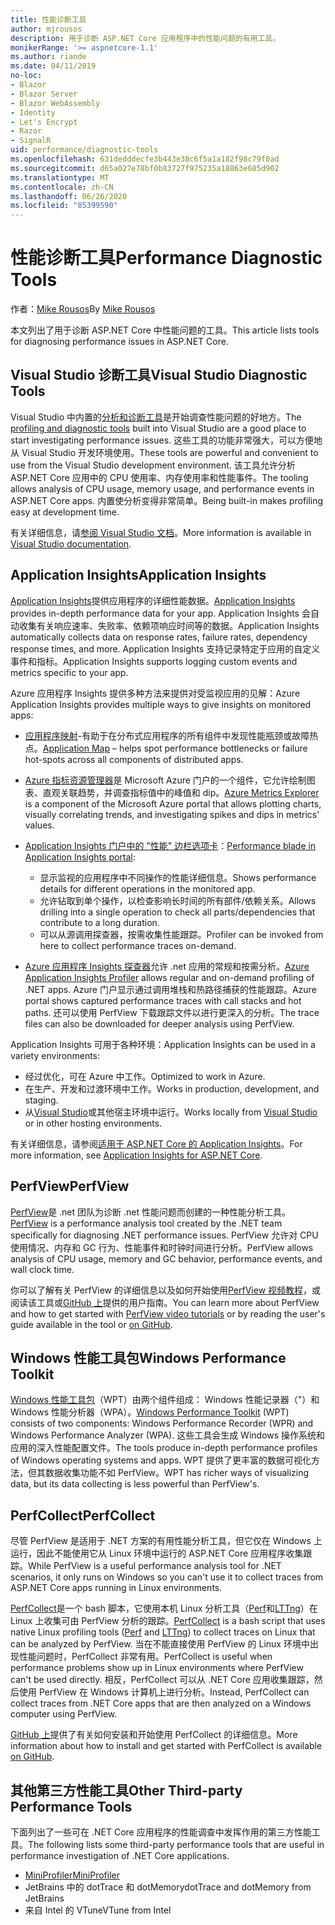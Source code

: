 ```yaml
---
title: 性能诊断工具
author: mjrousos
description: 用于诊断 ASP.NET Core 应用程序中的性能问题的有用工具。
monikerRange: '>= aspnetcore-1.1'
ms.author: riande
ms.date: 04/11/2019
no-loc:
- Blazor
- Blazor Server
- Blazor WebAssembly
- Identity
- Let's Encrypt
- Razor
- SignalR
uid: performance/diagnostic-tools
ms.openlocfilehash: 631dedddecfe3b443e38c6f5a1a182f98c79f0ad
ms.sourcegitcommit: d65a027e78bf0b83727f975235a18863e685d902
ms.translationtype: MT
ms.contentlocale: zh-CN
ms.lasthandoff: 06/26/2020
ms.locfileid: "85399590"
---
```

# <a name="performance-diagnostic-tools"></a><span data-ttu-id="51fa5-103">性能诊断工具</span><span class="sxs-lookup"><span data-stu-id="51fa5-103">Performance Diagnostic Tools</span></span>

<span data-ttu-id="51fa5-104">作者：[Mike Rousos](https://github.com/mjrousos)</span><span class="sxs-lookup"><span data-stu-id="51fa5-104">By [Mike Rousos](https://github.com/mjrousos)</span></span>

<span data-ttu-id="51fa5-105">本文列出了用于诊断 ASP.NET Core 中性能问题的工具。</span><span class="sxs-lookup"><span data-stu-id="51fa5-105">This article lists tools for diagnosing performance issues in ASP.NET Core.</span></span>

## <a name="visual-studio-diagnostic-tools"></a><span data-ttu-id="51fa5-106">Visual Studio 诊断工具</span><span class="sxs-lookup"><span data-stu-id="51fa5-106">Visual Studio Diagnostic Tools</span></span>

<span data-ttu-id="51fa5-107">Visual Studio 中内置的[分析和诊断工具](/visualstudio/profiling)是开始调查性能问题的好地方。</span><span class="sxs-lookup"><span data-stu-id="51fa5-107">The [profiling and diagnostic tools](/visualstudio/profiling) built into Visual Studio are a good place to start investigating performance issues.</span></span> <span data-ttu-id="51fa5-108">这些工具的功能非常强大，可以方便地从 Visual Studio 开发环境使用。</span><span class="sxs-lookup"><span data-stu-id="51fa5-108">These tools are powerful and convenient to use from the Visual Studio development environment.</span></span> <span data-ttu-id="51fa5-109">该工具允许分析 ASP.NET Core 应用中的 CPU 使用率、内存使用率和性能事件。</span><span class="sxs-lookup"><span data-stu-id="51fa5-109">The tooling allows analysis of CPU usage, memory usage, and performance events in ASP.NET Core apps.</span></span> <span data-ttu-id="51fa5-110">内置使分析变得非常简单。</span><span class="sxs-lookup"><span data-stu-id="51fa5-110">Being built-in makes profiling easy at development time.</span></span>

<span data-ttu-id="51fa5-111">有关详细信息，请[参阅 Visual Studio 文档](/visualstudio/profiling/profiling-overview)。</span><span class="sxs-lookup"><span data-stu-id="51fa5-111">More information is available in [Visual Studio documentation](/visualstudio/profiling/profiling-overview).</span></span>

## <a name="application-insights"></a><span data-ttu-id="51fa5-112">Application Insights</span><span class="sxs-lookup"><span data-stu-id="51fa5-112">Application Insights</span></span>

<span data-ttu-id="51fa5-113">[Application Insights](/azure/application-insights/app-insights-overview)提供应用程序的详细性能数据。</span><span class="sxs-lookup"><span data-stu-id="51fa5-113">[Application Insights](/azure/application-insights/app-insights-overview) provides in-depth performance data for your app.</span></span> <span data-ttu-id="51fa5-114">Application Insights 会自动收集有关响应速率、失败率、依赖项响应时间等的数据。</span><span class="sxs-lookup"><span data-stu-id="51fa5-114">Application Insights automatically collects data on response rates, failure rates, dependency response times, and more.</span></span> <span data-ttu-id="51fa5-115">Application Insights 支持记录特定于应用的自定义事件和指标。</span><span class="sxs-lookup"><span data-stu-id="51fa5-115">Application Insights supports logging custom events and metrics specific to your app.</span></span>

<span data-ttu-id="51fa5-116">Azure 应用程序 Insights 提供多种方法来提供对受监视应用的见解：</span><span class="sxs-lookup"><span data-stu-id="51fa5-116">Azure Application Insights provides multiple ways to give insights on monitored apps:</span></span>

- <span data-ttu-id="51fa5-117">[应用程序映射](/azure/application-insights/app-insights-app-map)-有助于在分布式应用程序的所有组件中发现性能瓶颈或故障热点。</span><span class="sxs-lookup"><span data-stu-id="51fa5-117">[Application Map](/azure/application-insights/app-insights-app-map) – helps spot performance bottlenecks or failure hot-spots across all components of distributed apps.</span></span>
- <span data-ttu-id="51fa5-118">[Azure 指标资源管理器](/azure/azure-monitor/platform/metrics-getting-started)是 Microsoft Azure 门户的一个组件，它允许绘制图表、直观关联趋势，并调查指标值中的峰值和 dip。</span><span class="sxs-lookup"><span data-stu-id="51fa5-118">[Azure Metrics Explorer](/azure/azure-monitor/platform/metrics-getting-started) is a component of the Microsoft Azure portal that allows plotting charts, visually correlating trends, and investigating spikes and dips in metrics' values.</span></span>
- <span data-ttu-id="51fa5-119">[Application Insights 门户中的 "性能" 边栏选项卡](/azure/application-insights/app-insights-tutorial-performance)：</span><span class="sxs-lookup"><span data-stu-id="51fa5-119">[Performance blade in Application Insights portal](/azure/application-insights/app-insights-tutorial-performance):</span></span>

  - <span data-ttu-id="51fa5-120">显示监视的应用程序中不同操作的性能详细信息。</span><span class="sxs-lookup"><span data-stu-id="51fa5-120">Shows performance details for different operations in the monitored app.</span></span>
  - <span data-ttu-id="51fa5-121">允许钻取到单个操作，以检查影响长时间的所有部件/依赖关系。</span><span class="sxs-lookup"><span data-stu-id="51fa5-121">Allows drilling into a single operation to check all parts/dependencies that contribute to a long duration.</span></span>
  - <span data-ttu-id="51fa5-122">可以从源调用探查器，按需收集性能跟踪。</span><span class="sxs-lookup"><span data-stu-id="51fa5-122">Profiler can be invoked from here to collect performance traces on-demand.</span></span>

- <span data-ttu-id="51fa5-123">[Azure 应用程序 Insights 探查器](/azure/azure-monitor/app/profiler)允许 .net 应用的常规和按需分析。</span><span class="sxs-lookup"><span data-stu-id="51fa5-123">[Azure Application Insights Profiler](/azure/azure-monitor/app/profiler) allows regular and on-demand profiling of .NET apps.</span></span>  <span data-ttu-id="51fa5-124">Azure 门户显示通过调用堆栈和热路径捕获的性能跟踪。</span><span class="sxs-lookup"><span data-stu-id="51fa5-124">Azure portal shows captured performance traces with call stacks and hot paths.</span></span> <span data-ttu-id="51fa5-125">还可以使用 PerfView 下载跟踪文件以进行更深入的分析。</span><span class="sxs-lookup"><span data-stu-id="51fa5-125">The trace files can also be downloaded for deeper analysis using PerfView.</span></span>

<span data-ttu-id="51fa5-126">Application Insights 可用于各种环境：</span><span class="sxs-lookup"><span data-stu-id="51fa5-126">Application Insights can be used in a variety environments:</span></span>

- <span data-ttu-id="51fa5-127">经过优化，可在 Azure 中工作。</span><span class="sxs-lookup"><span data-stu-id="51fa5-127">Optimized to work in Azure.</span></span>
- <span data-ttu-id="51fa5-128">在生产、开发和过渡环境中工作。</span><span class="sxs-lookup"><span data-stu-id="51fa5-128">Works in production, development, and staging.</span></span>
- <span data-ttu-id="51fa5-129">从[Visual Studio](/azure/application-insights/app-insights-visual-studio)或其他宿主环境中运行。</span><span class="sxs-lookup"><span data-stu-id="51fa5-129">Works locally from [Visual Studio](/azure/application-insights/app-insights-visual-studio) or in other hosting environments.</span></span>

<span data-ttu-id="51fa5-130">有关详细信息，请参阅[适用于 ASP.NET Core 的 Application Insights](/azure/application-insights/app-insights-asp-net-core)。</span><span class="sxs-lookup"><span data-stu-id="51fa5-130">For more information, see [Application Insights for ASP.NET Core](/azure/application-insights/app-insights-asp-net-core).</span></span>

## <a name="perfview"></a><span data-ttu-id="51fa5-131">PerfView</span><span class="sxs-lookup"><span data-stu-id="51fa5-131">PerfView</span></span>

<span data-ttu-id="51fa5-132">[PerfView](https://github.com/Microsoft/perfview)是 .net 团队为诊断 .net 性能问题而创建的一种性能分析工具。</span><span class="sxs-lookup"><span data-stu-id="51fa5-132">[PerfView](https://github.com/Microsoft/perfview) is a performance analysis tool created by the .NET team specifically for diagnosing .NET performance issues.</span></span> <span data-ttu-id="51fa5-133">PerfView 允许对 CPU 使用情况、内存和 GC 行为、性能事件和时钟时间进行分析。</span><span class="sxs-lookup"><span data-stu-id="51fa5-133">PerfView allows analysis of CPU usage, memory and GC behavior, performance events, and wall clock time.</span></span>

<span data-ttu-id="51fa5-134">你可以了解有关 PerfView 的详细信息以及如何开始使用[PerfView 视频教程](https://channel9.msdn.com/Series/PerfView-Tutorial)，或阅读该工具或[GitHub 上](https://github.com/Microsoft/perfview)提供的用户指南。</span><span class="sxs-lookup"><span data-stu-id="51fa5-134">You can learn more about PerfView and how to get started with [PerfView video tutorials](https://channel9.msdn.com/Series/PerfView-Tutorial) or by reading the user's guide available in the tool or [on GitHub](https://github.com/Microsoft/perfview).</span></span>

## <a name="windows-performance-toolkit"></a><span data-ttu-id="51fa5-135">Windows 性能工具包</span><span class="sxs-lookup"><span data-stu-id="51fa5-135">Windows Performance Toolkit</span></span>

<span data-ttu-id="51fa5-136">[Windows 性能工具包](/windows-hardware/test/wpt/)（WPT）由两个组件组成： Windows 性能记录器（"）和 Windows 性能分析器（WPA）。</span><span class="sxs-lookup"><span data-stu-id="51fa5-136">[Windows Performance Toolkit](/windows-hardware/test/wpt/) (WPT) consists of two components: Windows Performance Recorder (WPR) and Windows Performance Analyzer (WPA).</span></span> <span data-ttu-id="51fa5-137">这些工具会生成 Windows 操作系统和应用的深入性能配置文件。</span><span class="sxs-lookup"><span data-stu-id="51fa5-137">The tools produce in-depth performance profiles of Windows operating systems and apps.</span></span> <span data-ttu-id="51fa5-138">WPT 提供了更丰富的数据可视化方法，但其数据收集功能不如 PerfView。</span><span class="sxs-lookup"><span data-stu-id="51fa5-138">WPT has richer ways of visualizing data, but its data collecting is less powerful than PerfView's.</span></span>

## <a name="perfcollect"></a><span data-ttu-id="51fa5-139">PerfCollect</span><span class="sxs-lookup"><span data-stu-id="51fa5-139">PerfCollect</span></span>

<span data-ttu-id="51fa5-140">尽管 PerfView 是适用于 .NET 方案的有用性能分析工具，但它仅在 Windows 上运行，因此不能使用它从 Linux 环境中运行的 ASP.NET Core 应用程序收集跟踪。</span><span class="sxs-lookup"><span data-stu-id="51fa5-140">While PerfView is a useful performance analysis tool for .NET scenarios, it only runs on Windows so you can't use it to collect traces from ASP.NET Core apps running in Linux environments.</span></span>

<span data-ttu-id="51fa5-141">[PerfCollect](https://github.com/dotnet/coreclr/blob/master/Documentation/project-docs/linux-performance-tracing.md)是一个 bash 脚本，它使用本机 Linux 分析工具（[Perf](https://perf.wiki.kernel.org/index.php/Main_Page)和[LTTng](https://lttng.org/)）在 Linux 上收集可由 PerfView 分析的跟踪。</span><span class="sxs-lookup"><span data-stu-id="51fa5-141">[PerfCollect](https://github.com/dotnet/coreclr/blob/master/Documentation/project-docs/linux-performance-tracing.md) is a bash script that uses native Linux profiling tools ([Perf](https://perf.wiki.kernel.org/index.php/Main_Page) and [LTTng](https://lttng.org/)) to collect traces on Linux that can be analyzed by PerfView.</span></span> <span data-ttu-id="51fa5-142">当在不能直接使用 PerfView 的 Linux 环境中出现性能问题时，PerfCollect 非常有用。</span><span class="sxs-lookup"><span data-stu-id="51fa5-142">PerfCollect is useful when performance problems show up in Linux environments where PerfView can't be used directly.</span></span> <span data-ttu-id="51fa5-143">相反，PerfCollect 可以从 .NET Core 应用收集跟踪，然后使用 PerfView 在 Windows 计算机上进行分析。</span><span class="sxs-lookup"><span data-stu-id="51fa5-143">Instead, PerfCollect can collect traces from .NET Core apps that are then analyzed on a Windows computer using PerfView.</span></span>

<span data-ttu-id="51fa5-144">[GitHub 上](https://github.com/dotnet/coreclr/blob/master/Documentation/project-docs/linux-performance-tracing.md)提供了有关如何安装和开始使用 PerfCollect 的详细信息。</span><span class="sxs-lookup"><span data-stu-id="51fa5-144">More information about how to install and get started with PerfCollect is available [on GitHub](https://github.com/dotnet/coreclr/blob/master/Documentation/project-docs/linux-performance-tracing.md).</span></span>

## <a name="other-third-party-performance-tools"></a><span data-ttu-id="51fa5-145">其他第三方性能工具</span><span class="sxs-lookup"><span data-stu-id="51fa5-145">Other Third-party Performance Tools</span></span>

<span data-ttu-id="51fa5-146">下面列出了一些可在 .NET Core 应用程序的性能调查中发挥作用的第三方性能工具。</span><span class="sxs-lookup"><span data-stu-id="51fa5-146">The following lists some third-party performance tools that are useful in performance investigation of .NET Core applications.</span></span>

- [<span data-ttu-id="51fa5-147">MiniProfiler</span><span class="sxs-lookup"><span data-stu-id="51fa5-147">MiniProfiler</span></span>](https://miniprofiler.com/)
- <span data-ttu-id="51fa5-148">JetBrains 中的 dotTrace 和 dotMemory</span><span class="sxs-lookup"><span data-stu-id="51fa5-148">dotTrace and dotMemory from JetBrains</span></span>
- <span data-ttu-id="51fa5-149">来自 Intel 的 VTune</span><span class="sxs-lookup"><span data-stu-id="51fa5-149">VTune from Intel</span></span>
